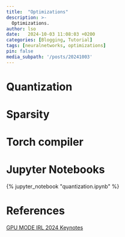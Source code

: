 ```yaml
---
title:  "Optimizations"
description: >-
  Optimizations.
author: lso
date:   2024-10-03 11:08:03 +0200
categories: [Blogging, Tutorial]
tags: [neuralnetworks, optimizations]
pin: false
media_subpath: '/posts/20241003'
---
```


# Quantization

# Sparsity

# Torch compiler

# Jupyter Notebooks

{% jupyter_notebook "quantization.ipynb" %}

# References

[GPU MODE IRL 2024 Keynotes](https://www.youtube.com/watch?v=FH5wiwOyPX4&ab_channel=GPUMODE)